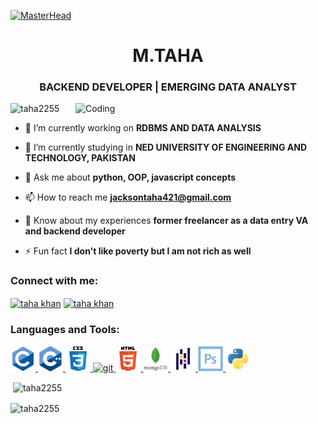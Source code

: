 [![MasterHead](https://static.wixstatic.com/media/3e99b9_f53a1cab95ae4dfd938a1bf6a1a62f49~mv2.gif)](https://rishavchanda.io)
<h1 align="center">M.TAHA</h1>
<h3 align="center"> BACKEND DEVELOPER | EMERGING DATA ANALYST</h3>
<img align="right" alt="Coding" width="400" src="https://w0.peakpx.com/wallpaper/1021/487/HD-wallpaper-technology-code-programming-programmer.jpg">

<p align="left"> <img src="https://komarev.com/ghpvc/?username=taha2255&label=Profile%20views&color=0e75b6&style=flat" alt="taha2255" /> </p>

- 🔭 I’m currently working on **RDBMS AND DATA ANALYSIS**

- 🌱 I’m currently studying in **NED UNIVERSITY OF ENGINEERING AND TECHNOLOGY, PAKISTAN**

- 💬 Ask me about **python, OOP, javascript concepts**

- 📫 How to reach me **jacksontaha421@gmail.com**

- 📄 Know about my experiences **former freelancer as a data entry VA and backend  developer**

- ⚡ Fun fact **I don't like poverty but I am not rich as well**

<h3 align="left">Connect with me:</h3>
<p align="left">
<a href="https://linkedin.com/in/taha khan" target="blank"><img align="center" src="https://raw.githubusercontent.com/rahuldkjain/github-profile-readme-generator/master/src/images/icons/Social/linked-in-alt.svg" alt="taha khan" height="30" width="40" /></a>
<a href="https://fb.com/taha khan" target="blank"><img align="center" src="https://raw.githubusercontent.com/rahuldkjain/github-profile-readme-generator/master/src/images/icons/Social/facebook.svg" alt="taha khan" height="30" width="40" /></a>
</p>

<h3 align="left">Languages and Tools:</h3>
<p align="left"> <a href="https://www.cprogramming.com/" target="_blank" rel="noreferrer"> <img src="https://raw.githubusercontent.com/devicons/devicon/master/icons/c/c-original.svg" alt="c" width="40" height="40"/> </a> <a href="https://www.w3schools.com/cpp/" target="_blank" rel="noreferrer"> <img src="https://raw.githubusercontent.com/devicons/devicon/master/icons/cplusplus/cplusplus-original.svg" alt="cplusplus" width="40" height="40"/> </a> <a href="https://www.w3schools.com/css/" target="_blank" rel="noreferrer"> <img src="https://raw.githubusercontent.com/devicons/devicon/master/icons/css3/css3-original-wordmark.svg" alt="css3" width="40" height="40"/> </a> <a href="https://git-scm.com/" target="_blank" rel="noreferrer"> <img src="https://www.vectorlogo.zone/logos/git-scm/git-scm-icon.svg" alt="git" width="40" height="40"/> </a> <a href="https://www.w3.org/html/" target="_blank" rel="noreferrer"> <img src="https://raw.githubusercontent.com/devicons/devicon/master/icons/html5/html5-original-wordmark.svg" alt="html5" width="40" height="40"/> </a> <a href="https://www.mongodb.com/" target="_blank" rel="noreferrer"> <img src="https://raw.githubusercontent.com/devicons/devicon/master/icons/mongodb/mongodb-original-wordmark.svg" alt="mongodb" width="40" height="40"/> </a> <a href="https://pandas.pydata.org/" target="_blank" rel="noreferrer"> <img src="https://raw.githubusercontent.com/devicons/devicon/2ae2a900d2f041da66e950e4d48052658d850630/icons/pandas/pandas-original.svg" alt="pandas" width="40" height="40"/> </a> <a href="https://www.photoshop.com/en" target="_blank" rel="noreferrer"> <img src="https://raw.githubusercontent.com/devicons/devicon/master/icons/photoshop/photoshop-line.svg" alt="photoshop" width="40" height="40"/> </a> <a href="https://www.python.org" target="_blank" rel="noreferrer"> <img src="https://raw.githubusercontent.com/devicons/devicon/master/icons/python/python-original.svg" alt="python" width="40" height="40"/> </a>
<iconify-icon icon="simple-icons:django"></iconify-icon> </p>

<p>&nbsp;<img align="center" src="https://github-readme-stats.vercel.app/api?username=taha2255&show_icons=true&locale=en" alt="taha2255" /></p>

<p><img align="center" src="https://github-readme-streak-stats.herokuapp.com/?user=taha2255&" alt="taha2255" /></p>
